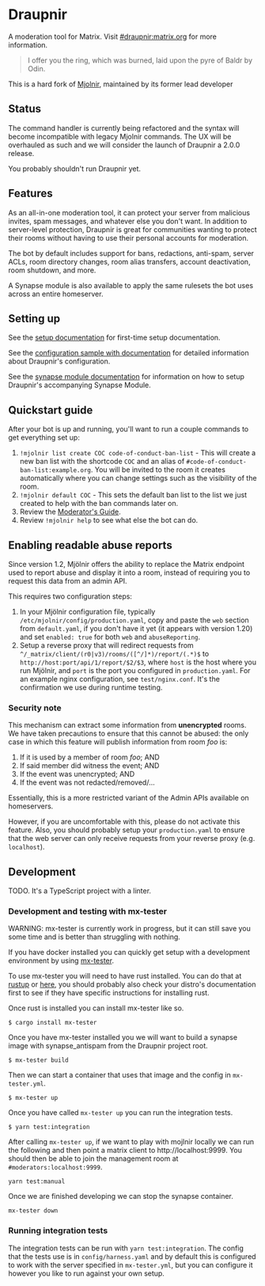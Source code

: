# Draupnir

A moderation tool for Matrix. Visit [#draupnir:matrix.org](https://matrix.to/#/#draupnir:matrix.org)
for more information.

> I offer you the ring, which was burned, laid upon the pyre of Baldr by Odin.

This is a hard fork of [Mjolnir](https://github.com/mjolnir),
maintained by its former lead developer

## Status

The command handler is currently being refactored and the syntax will become
incompatible with legacy Mjolnir commands. The UX will be overhauled
as such and we will consider the launch of Draupnir a 2.0.0 release.

You probably shouldn't run Draupnir yet.

## Features

As an all-in-one moderation tool, it can protect your server from malicious invites, spam
messages, and whatever else you don't want. In addition to server-level protection, Draupnir
is great for communities wanting to protect their rooms without having to use their personal
accounts for moderation.

The bot by default includes support for bans, redactions, anti-spam, server ACLs, room
directory changes, room alias transfers, account deactivation, room shutdown, and more.

A Synapse module is also available to apply the same rulesets the bot uses across an entire
homeserver.

## Setting up

See the [setup documentation](docs/setup.md) for first-time setup documentation.

See the [configuration sample with documentation](config/default.yaml) for detailed information about Draupnir's configuration.

See the [synapse module documentation](docs/synapse_module.md) for information on how to setup Draupnir's accompanying Synapse Module.

## Quickstart guide

After your bot is up and running, you'll want to run a couple commands to get everything
set up:

1. `!mjolnir list create COC code-of-conduct-ban-list` - This will create a new ban list
   with the shortcode `COC` and an alias of `#code-of-conduct-ban-list:example.org`. You
   will be invited to the room it creates automatically where you can change settings such
   as the visibility of the room.
2. `!mjolnir default COC` - This sets the default ban list to the list we just created to
   help with the ban commands later on.
3. Review the [Moderator's Guide](https://github.com/matrix-org/mjolnir/blob/main/docs/moderators.md).
4. Review `!mjolnir help` to see what else the bot can do.

## Enabling readable abuse reports

Since version 1.2, Mjölnir offers the ability to replace the Matrix endpoint used
to report abuse and display it into a room, instead of requiring you to request
this data from an admin API.

This requires two configuration steps:

1. In your Mjölnir configuration file, typically `/etc/mjolnir/config/production.yaml`, copy and paste the `web` section from `default.yaml`, if you don't have it yet (it appears with version 1.20) and set `enabled: true` for both `web` and
`abuseReporting`.
2. Setup a reverse proxy that will redirect requests from `^/_matrix/client/(r0|v3)/rooms/([^/]*)/report/(.*)$` to `http://host:port/api/1/report/$2/$3`, where `host` is the host where you run Mjölnir, and `port` is the port you configured in `production.yaml`. For an example nginx configuration, see `test/nginx.conf`. It's the confirmation we use during runtime testing.

### Security note

This mechanism can extract some information from **unencrypted** rooms. We have
taken precautions to ensure that this cannot be abused: the only case in which
this feature will publish information from room *foo* is:

1. If it is used by a member of room *foo*; AND
2. If said member did witness the event; AND
3. If the event was unencrypted; AND
4. If the event was not redacted/removed/...

Essentially, this is a more restricted variant of the Admin APIs available on
homeservers.

However, if you are uncomfortable with this, please do not activate this feature.
Also, you should probably setup your `production.yaml` to ensure that the web
server can only receive requests from your reverse proxy (e.g. `localhost`).

## Development

TODO. It's a TypeScript project with a linter.

### Development and testing with mx-tester

WARNING: mx-tester is currently work in progress, but it can still save you some time and is better than struggling with nothing.

If you have docker installed you can quickly get setup with a development environment by using
[mx-tester](https://github.com/matrix-org/mx-tester).

To use mx-tester you will need to have rust installed. You can do that at [rustup](https://rustup.rs/) or [here](https://rust-lang.github.io/rustup/installation/other.html), you should probably also check your distro's documentation first to see if they have specific instructions for installing rust.

Once rust is installed you can install mx-tester like so.

```
$ cargo install mx-tester
```

Once you have mx-tester installed you we will want to build a synapse image with synapse_antispam from the Draupnir project root.

```
$ mx-tester build
```

Then we can start a container that uses that image and the config in `mx-tester.yml`.

```
$ mx-tester up
```

Once you have called `mx-tester up` you can run the integration tests.
```
$ yarn test:integration
```

After calling `mx-tester up`, if we want to play with mojlnir locally we can run the following and then point a matrix client to http://localhost:9999.
You should then be able to join the management room at `#moderators:localhost:9999`.

```
yarn test:manual
```

Once we are finished developing we can stop the synapse container.

```
mx-tester down
```

### Running integration tests

The integration tests can be run with `yarn test:integration`.
The config that the tests use is in `config/harness.yaml`
and by default this is configured to work with the server specified in `mx-tester.yml`,
but you can configure it however you like to run against your own setup.
